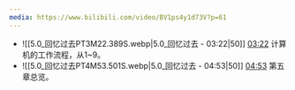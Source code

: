 ```yaml
---
media: https://www.bilibili.com/video/BV1ps4y1d73V?p=61
---
```


- ![[5.0_回忆过去PT3M22.389S.webp|5.0_回忆过去 - 03:22|50]] [03:22](https://www.bilibili.com/video/BV1ps4y1d73V?p=61&t=202.389301#t=03:22.39)  计算机的工作流程，从1~9。
- ![[5.0_回忆过去PT4M53.501S.webp|5.0_回忆过去 - 04:53|50]] [04:53](https://www.bilibili.com/video/BV1ps4y1d73V?p=61&t=293.500938#t=04:53.50)  第五章总览。